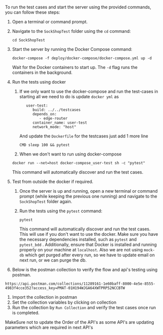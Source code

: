 To run the test cases and start the server using the provided commands, you can follow these steps:

1. Open a terminal or command prompt.

3. Navigate to the `SockShopTest` folder using the `cd` command:
   ```
   cd SockShopTest
   ```

3. Start the server by running the Docker Compose command:
   ```
   docker-compose -f deploy/docker-compose/docker-compose.yml up -d
   ```
   Wait for the Docker containers to start up. The `-d` flag runs the containers in the background.

4. Run the tests using docker
   1. If we only want to use the docker-compose and run the test-cases in starting all we need to do is update `docker yml` as
      ```
         user-test:
            build: ../../testcases
            depends_on:
               - edge-router
            container_name: user-test
            network_mode: "host"

      ```
      And update the `Dockerfile` for the testcases just add 1 more line
      ```
      CMD sleep 100 && pytest
      ```
   2. When we don't want to run using docker-compose
   ```
   docker run --net=host docker-compose_user-test sh -c "pytest"
   ```
   This command will automatically discover and run the test cases.

5. Test from outside the docker if required.

   1. Once the server is up and running, open a new terminal or command prompt (while keeping the previous one running) and navigate to the `SockShopTest` folder again.

   2. Run the tests using the `pytest` command:
      ```
      pytest
      ```
      This command will automatically discover and run the test cases. This will use if you don't want to use the docker.
      Make sure you have the necessary dependencies installed, such as `pytest` and `pytest_bdd` . Additionally, ensure that Docker is installed and running properly on your machine at `localhost`. Also we are not using `mock-db` which get purged after every run, so we have to update email on next run, or we can purge the db.

6. Below is the postman collection to verify the flow and api's testing using postman.
  ```
  https://api.postman.com/collections/11289161-1e60baff-8000-4e5e-8555-4983f4cce352?access_key=PMAT-01H194WJGA64XWTPRP52NCCBTW
  ```
  1. Import the collection in postman
  2. Set the collection variables by clicking on collection
  3. Run the collection by `Run Collection` and verify the test cases once run is completed.
  
  MakeSure not to update the Order of the API's as some API's are updating parameters which are required in next API's
